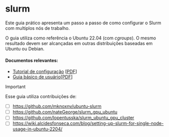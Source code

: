 # slurm

Este guia prático apresenta um passo a passo de como configurar o Slurm com multiplos nós de trabalho.

O guia utiliza como referência o Ubuntu 22.04  (com *cgroups*). O mesmo resultado devem ser alcançadas em outras distribuições baseadas em Ubuntu ou Debian.



#### Documentos relevantes:

- [Tutorial de configuração](https://github.com/marluciobarbosa/slurm/blob/main/Tutorial%20Slurm.md) [[PDF](https://github.com/marluciobarbosa/slurm/blob/main/Tutorial%20Slurm.pdf)]
- [Guia básico de usuário](https://github.com/marluciobarbosa/slurm/blob/main/Comandos%20Básicos%20do%20Slurm%20para%20Usuários.md)[[PDF](https://github.com/marluciobarbosa/slurm/blob/main/Comandos%20Básicos%20do%20Slurm%20para%20Usuários.pdf)]



> [!IMPORTANT]
>
> Esse guia utiliza contribuições de:
>
> - [ ] https://github.com/mknoxnv/ubuntu-slurm
> - [ ] https://github.com/nateGeorge/slurm_gpu_ubuntu
> - [ ] https://github.com/lopentusska/slurm_ubuntu_gpu_cluster
> - [ ] https://wiki.alcidesfonseca.com/blog/setting-up-slurm-for-single-node-usage-in-ubuntu-2204/
